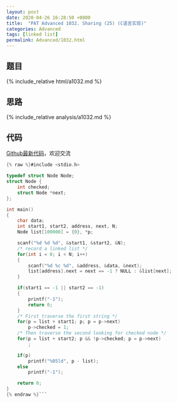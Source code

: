 ```yaml
---
layout: post
date: 2020-04-26 16:28:50 +0800
title:  "PAT Advanced 1032. Sharing (25) (C语言实现)"
categories: Advanced
tags: [linked list]
permalink: Advanced/1032.html
---
```


## 题目

{% include_relative html/a1032.md %}

## 思路

{% include_relative analysis/a1032.md %}

## 代码

[Github最新代码](https://github.com/OliverLew/PAT/blob/master/PATAdvanced/1032.c)，欢迎交流

```c
{% raw %}#include <stdio.h>

typedef struct Node Node;
struct Node {
    int checked;
    struct Node *next;
};

int main()
{
    char data;
    int start1, start2, address, next, N;
    Node list[100000] = {0}, *p;

    scanf("%d %d %d", &start1, &start2, &N);
    /* record a linked list */
    for(int i = 0; i < N; i++)
    {
        scanf("%d %c %d", &address, &data, &next);
        list[address].next = next == -1 ? NULL : &list[next];
    }

    if(start1 == -1 || start2 == -1)
    {
        printf("-1");
        return 0;
    }
    /* First traverse the first string */
    for(p = list + start1; p; p = p->next)
        p->checked = 1;
    /* Then traverse the second looking for checked node */
    for(p = list + start2; p && !p->checked; p = p->next)
        ;

    if(p)
        printf("%05ld", p - list);
    else
        printf("-1");

    return 0;
}
{% endraw %}```